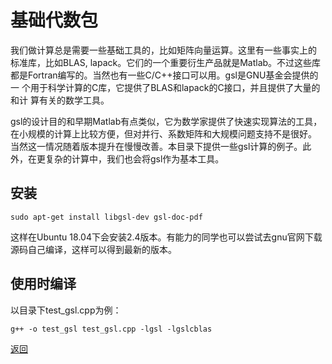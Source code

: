 # 基础代数包

我们做计算总是需要一些基础工具的，比如矩阵向量运算。这里有一些事实上的
标准库，比如BLAS, lapack。它们的一个重要衍生产品就是Matlab。不过这些库
都是Fortran编写的。当然也有一些C/C++接口可以用。gsl是GNU基金会提供的一
个用于科学计算的C库，它提供了BLAS和lapack的C接口，并且提供了大量的和计
算有关的数学工具。

gsl的设计目的和早期Matlab有点类似，它为数学家提供了快速实现算法的工具，
在小规模的计算上比较方便，但对并行、系数矩阵和大规模问题支持不是很好。
当然这一情况随着版本提升在慢慢改善。本目录下提供一些gsl计算的例子。此
外，在更复杂的计算中，我们也会将gsl作为基本工具。

## 安装

    sudo apt-get install libgsl-dev gsl-doc-pdf

这样在Ubuntu 18.04下会安装2.4版本。有能力的同学也可以尝试去gnu官网下载
源码自己编译，这样可以得到最新的版本。

## 使用时编译
以目录下test_gsl.cpp为例：

    g++ -o test_gsl test_gsl.cpp -lgsl -lgslcblas


[返回](../README.md)